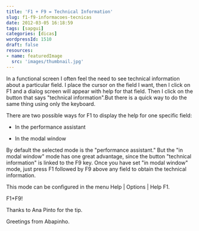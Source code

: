 ```yaml
---
title: 'F1 + F9 = Technical Information'
slug: f1-f9-informacoes-tecnicas
date: 2012-03-05 16:18:59
tags: [sapgui]
categories: [dicas]
wordpressId: 1510
draft: false
resources:
- name: featuredImage
  src: 'images/thumbnail.jpg'
---
```

In a functional screen I often feel the need to see technical information about a particular field. I place the cursor on the field I want, then I click on F1 and a dialog screen will appear with help for that field. Then I click on the button that says "technical information".But there is a quick way to do the same thing using only the keyboard.

There are two possible ways for F1 to display the help for one specific field:

  * In the performance assistant

  * In the modal window

By default the selected mode is the "performance assistant."
But the "in modal window" mode has one great advantage, since the button "technical information" is linked to the F9 key. Once you have set "in modal window" mode, just press F1 followed by F9 above any field to obtain the technical information.

This mode can be configured in the menu Help | Options | Help F1.

F1+F9!

Thanks to Ana Pinto for the tip.

Greetings from Abapinho.
